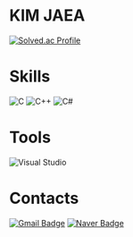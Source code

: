 # KIM JAEA

[![Solved.ac Profile](http://mazassumnida.wtf/api/v2/generate_badge?boj=rkddnjs58)](https://solved.ac/rkddnjs58/)

# Skills
![C](https://img.shields.io/badge/C-A8B9CC.svg?&style=for-the-badge&logo=C&logoColor=white)
![C++](https://img.shields.io/badge/C++-00599C.svg?&style=for-the-badge&logo=C%2B%2B&logoColor=white)
![C#](https://img.shields.io/badge/C%23-239120.svg?&style=for-the-badge&logo=Csharp&logoColor=white)

# Tools
![Visual Studio](https://img.shields.io/badge/Visual%20Studio-5C2D91.svg?style=for-the-badge&logo=visual-studio&logoColor=white)
<!--
<img src="https://img.shields.io/badge/Visual%20Studio-5C2D91?style=flat-square&logo=Visual%20Studio&logoColor=white"/>
-->

# Contacts
[![Gmail Badge](https://img.shields.io/badge/Gmail-d14836?style=flat-square&logo=Gmail&logoColor=white&link=mailto:rkddnjs58@gmail.com)](mailto:rkddnjs58@gmail.com)
[![Naver Badge](https://img.shields.io/badge/Naver-03C75A?style=flat-square&logo=Naver&logoColor=white&link=mailto:rkddnjs2816@naver.com)](mailto:rkddnjs2816@naver.com)
